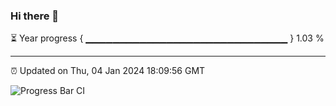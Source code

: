### Hi there 👋

⏳ Year progress { ▁▁▁▁▁▁▁▁▁▁▁▁▁▁▁▁▁▁▁▁▁▁▁▁▁▁▁▁▁▁ } 1.03 %

---

⏰ Updated on Thu, 04 Jan 2024 18:09:56 GMT

![Progress Bar CI](https://github.com/Shyam-Makwana/GitHub-Actions-Demo/workflows/Progress%20Bar%20CI/badge.svg)

